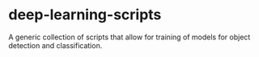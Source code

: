 # deep-learning-scripts
A generic collection of scripts that allow for training of models for object detection and classification.
